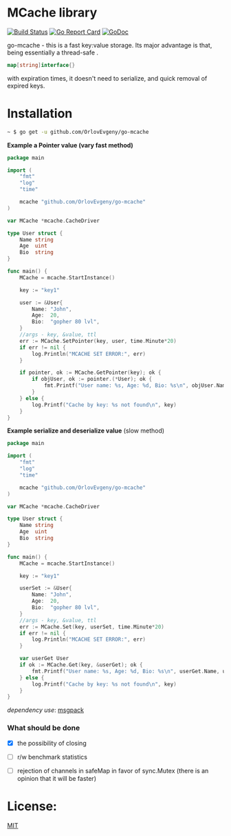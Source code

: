 # MCache library

[![Build Status](https://travis-ci.org/OrlovEvgeny/go-mcache.svg?branch=master)](https://travis-ci.org/OrlovEvgeny/go-mcache)
[![Go Report Card](https://goreportcard.com/badge/github.com/OrlovEvgeny/go-mcache?v1)](https://goreportcard.com/report/github.com/OrlovEvgeny/go-mcache)
[![GoDoc](https://godoc.org/github.com/OrlovEvgeny/go-mcache?status.svg)](https://godoc.org/github.com/OrlovEvgeny/go-mcache)

go-mcache - this is a fast key:value storage.
Its major advantage is that, being essentially a thread-safe .
```go 
map[string]interface{}
``` 
with expiration times, it doesn't need to serialize, and quick removal of expired keys.

# Installation

```bash
~ $ go get -u github.com/OrlovEvgeny/go-mcache
```


**Example a Pointer value (vary fast method)**

```go
package main

import (
	"fmt"
	"log"
	"time"

	mcache "github.com/OrlovEvgeny/go-mcache"
)

var MCache *mcache.CacheDriver

type User struct {
	Name string
	Age  uint
	Bio  string
}

func main() {
	MCache = mcache.StartInstance()

	key := "key1"

	user := &User{
		Name: "John",
		Age:  20,
		Bio:  "gopher 80 lvl",
	}
	//args - key, &value, ttl
	err := MCache.SetPointer(key, user, time.Minute*20)
	if err != nil {
		log.Println("MCACHE SET ERROR:", err)
	}

	if pointer, ok := MCache.GetPointer(key); ok {
		if objUser, ok := pointer.(*User); ok {
			fmt.Printf("User name: %s, Age: %d, Bio: %s\n", objUser.Name, objUser.Age, objUser.Bio)
		}
	} else {
		log.Printf("Cache by key: %s not found\n", key)
	}
}
```



**Example serialize and deserialize value** (slow method)

```go
package main

import (
	"fmt"
	"log"
	"time"

	mcache "github.com/OrlovEvgeny/go-mcache"
)

var MCache *mcache.CacheDriver

type User struct {
	Name string
	Age  uint
	Bio  string
}

func main() {
	MCache = mcache.StartInstance()

	key := "key1"

	userSet := &User{
		Name: "John",
		Age:  20,
		Bio:  "gopher 80 lvl",
	}
	//args - key, &value, ttl
	err := MCache.Set(key, userSet, time.Minute*20)
	if err != nil {
		log.Println("MCACHE SET ERROR:", err)
	}

	var userGet User
	if ok := MCache.Get(key, &userGet); ok {
		fmt.Printf("User name: %s, Age: %d, Bio: %s\n", userGet.Name, userGet.Age, userGet.Bio)
	} else {
		log.Printf("Cache by key: %s not found\n", key)
	}
}
```


*dependency use*: [msgpack](https://github.com/vmihailenco/msgpack)

### What should be done

- [x] the possibility of closing
- [ ] r/w benchmark statistics
- [ ] rejection of channels in safeMap in favor of sync.Mutex (there is an opinion that it will be faster)




# License:

[MIT](LICENSE)
